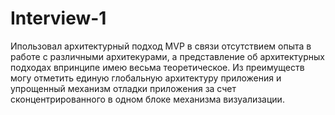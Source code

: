 # Interview-1
Ипользовал архитектурный подход MVP в связи отсутствием опыта в работе с различными архитекурами, а представление об архитектурных подходах впринципе имею весьма теоретическое.
Из преимуществ могу отметить единую глобальную архитектуру приложения и упрощенный механизм отладки приложения за счет сконцентрированного в одном блоке механизма визуализации.

